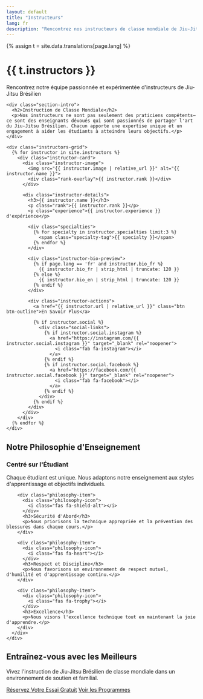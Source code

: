 ```yaml
---
layout: default
title: "Instructeurs"
lang: fr
description: "Rencontrez nos instructeurs de classe mondiale de Jiu-Jitsu Brésilien chez Armada BJJ. Expérimentés, certifiés et passionnés d'enseignement."
---
```


{% assign t = site.data.translations[page.lang] %}

<div class="page-header">
  <div class="wrapper">
    <h1>{{ t.instructors }}</h1>
    <p>Rencontrez notre équipe passionnée et expérimentée d'instructeurs de Jiu-Jitsu Brésilien</p>
  </div>
</div>

<section class="instructors-section">
  <div class="wrapper">
    
    <div class="section-intro">
      <h2>Instruction de Classe Mondiale</h2>
      <p>Nos instructeurs ne sont pas seulement des praticiens compétents—ce sont des enseignants dévoués qui sont passionnés de partager l'art du Jiu-Jitsu Brésilien. Chacun apporte une expertise unique et un engagement à aider les étudiants à atteindre leurs objectifs.</p>
    </div>
    
    <div class="instructors-grid">
      {% for instructor in site.instructors %}
        <div class="instructor-card">
          <div class="instructor-image">
            <img src="{{ instructor.image | relative_url }}" alt="{{ instructor.name }}">
            <div class="rank-overlay">{{ instructor.rank }}</div>
          </div>
          
          <div class="instructor-details">
            <h3>{{ instructor.name }}</h3>
            <p class="rank">{{ instructor.rank }}</p>
            <p class="experience">{{ instructor.experience }} d'expérience</p>
            
            <div class="specialties">
              {% for specialty in instructor.specialties limit:3 %}
                <span class="specialty-tag">{{ specialty }}</span>
              {% endfor %}
            </div>
            
            <div class="instructor-bio-preview">
              {% if page.lang == 'fr' and instructor.bio_fr %}
                {{ instructor.bio_fr | strip_html | truncate: 120 }}
              {% else %}
                {{ instructor.bio_en | strip_html | truncate: 120 }}
              {% endif %}
            </div>
            
            <div class="instructor-actions">
              <a href="{{ instructor.url | relative_url }}" class="btn btn-outline">En Savoir Plus</a>
              
              {% if instructor.social %}
                <div class="social-links">
                  {% if instructor.social.instagram %}
                    <a href="https://instagram.com/{{ instructor.social.instagram }}" target="_blank" rel="noopener">
                      <i class="fab fa-instagram"></i>
                    </a>
                  {% endif %}
                  {% if instructor.social.facebook %}
                    <a href="https://facebook.com/{{ instructor.social.facebook }}" target="_blank" rel="noopener">
                      <i class="fab fa-facebook"></i>
                    </a>
                  {% endif %}
                </div>
              {% endif %}
            </div>
          </div>
        </div>
      {% endfor %}
    </div>
    
  </div>
</section>

<section class="instructor-philosophy">
  <div class="wrapper">
    <div class="philosophy-content">
      <h2>Notre Philosophie d'Enseignement</h2>
      <div class="philosophy-grid">
        <div class="philosophy-item">
          <div class="philosophy-icon">
            <i class="fas fa-user-graduate"></i>
          </div>
          <h3>Centré sur l'Étudiant</h3>
          <p>Chaque étudiant est unique. Nous adaptons notre enseignement aux styles d'apprentissage et objectifs individuels.</p>
        </div>
        
        <div class="philosophy-item">
          <div class="philosophy-icon">
            <i class="fas fa-shield-alt"></i>
          </div>
          <h3>Sécurité d'Abord</h3>
          <p>Nous priorisons la technique appropriée et la prévention des blessures dans chaque cours.</p>
        </div>
        
        <div class="philosophy-item">
          <div class="philosophy-icon">
            <i class="fas fa-heart"></i>
          </div>
          <h3>Respect et Discipline</h3>
          <p>Nous favorisons un environnement de respect mutuel, d'humilité et d'apprentissage continu.</p>
        </div>
        
        <div class="philosophy-item">
          <div class="philosophy-icon">
            <i class="fas fa-trophy"></i>
          </div>
          <h3>Excellence</h3>
          <p>Nous visons l'excellence technique tout en maintenant la joie d'apprendre.</p>
        </div>
      </div>
    </div>
  </div>
</section>

<section class="instructor-cta">
  <div class="wrapper">
    <div class="cta-content">
      <h2>Entraînez-vous avec les Meilleurs</h2>
      <p>Vivez l'instruction de Jiu-Jitsu Brésilien de classe mondiale dans un environnement de soutien et familial.</p>
      <div class="cta-buttons">
        <a href="{{ '/fr/contact/' | relative_url }}#trial" class="btn btn-primary btn-large">Réservez Votre Essai Gratuit</a>
        <a href="{{ '/programs/' | relative_url }}" class="btn btn-secondary btn-large">Voir les Programmes</a>
      </div>
    </div>
  </div>
</section>